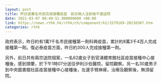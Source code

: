 ```yaml
---
layout: post
title: 昨日逾萬名市民完成接種疫苗　前日兩人注射後不適送院
date: 2021-03-07 00:49:51.000000000 +08:00
link: https://news.rthk.hk/rthk/ch/component/k2/1579169-20210307.htm
categories: rthk
---
```


政府表示，昨日約有1萬1千名市民接種第一劑科興疫苗，累計約8萬3千4百人完成接種第一劑。復必泰疫苗方面，昨日約300人完成接種第一劑。

另外，前日共有兩宗送院個案，一名62歲女子到官涌體育館社區疫苗接種中心接種後，感到頭暈，於下午1時07分送往伊利沙伯醫院，留院觀察。另一名30歲男子到中央圖書館社區疫苗接種中心接種後，左邊手臂麻痺，治療及觀察後，無須留院。
